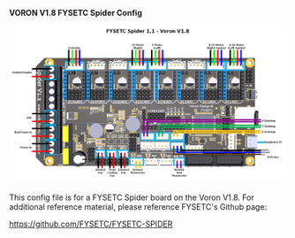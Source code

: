 <B>VORON V1.8 FYSETC Spider Config</B>

![Spider Wiring](Voron_1_Spider_11_Wiring.png)

This config file is for a FYSETC Spider board on the Voron V1.8. For additional reference material, please reference FYSETC's Github page:

https://github.com/FYSETC/FYSETC-SPIDER
